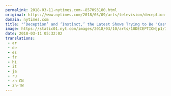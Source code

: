 ```yaml
---
permalink: 2018-03-11-nytimes.com--857093180.html
original: https://www.nytimes.com/2018/03/09/arts/television/deception-instinct-castle-alan-cumming.html?partner=rss&amp;emc=rss
domain: nytimes.com
title: "‘Deception’ and ‘Instinct,’ the Latest Shows Trying to Be ‘Castle’"
image: https://static01.nyt.com/images/2018/03/10/arts/10DECEPTIONjp1/10instinct-mediumThreeByTwo440.jpg
date: 2018-03-11 05:32:02
translations: 
 - ar
 - de
 - es
 - fr
 - hi
 - it
 - ja
 - ru
 - zh-CN
 - zh-TW
---
```


